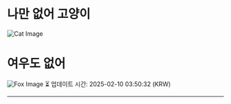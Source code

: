 
# 나만 없어 고양이

![Cat Image](https://cdn2.thecatapi.com/images/dmp.jpg)

# 여우도 없어
![Fox Image](https://randomfox.ca/images/123.jpg)
⏳ 업데이트 시간: 2025-02-10 03:50:32 (KRW)

---
